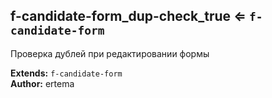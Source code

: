 <a name="module_f-candidate-form_dup-check_true"></a>

## f-candidate-form_dup-check_true ⇐ <code>f-candidate-form</code>
Проверка дублей при редактировании формы

**Extends:** <code>f-candidate-form</code>  
**Author:** ertema  
